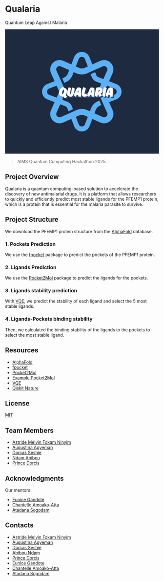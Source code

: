 # Qualaria

Quantum Leap Against Malaria

![Qualaria Logo](./logo.png)

> AIMS Quantum Computing Hackathon 2025

## Project Overview

Qualaria is a quantum computing-based solution to accelerate the discovery of new antimalarial drugs. It is a platform that allows researchers to quickly and efficiently predict most stable ligands for the PFEMP1 protein, which is a protein that is essential for the malaria parasite to survive.

## Project Structure

We download the PFEMP1 protein structure from the [AlphaFold](https://alphafold.ebi.ac.uk/) database.

### 1. Pockets Prediction

We use the [fpocket](https://github.com/Discngine/fpocket) package to predict the pockets of the PFEMP1 protein.

### 2. Ligands Prediction

We use the [Pocket2Mol](https://github.com/pengxingang/Pocket2Mol) package to predict the ligands for the pockets.

### 3. Ligands stability prediction

With [VQE](https://pubs.acs.org/doi/full/10.1021/acs.jctc.4c01657), we predict the stability of each ligand and select the 5 most stable ligands.

### 4. Ligands-Pockets binding stability

Then, we calculated the binding stability of the ligands to the pockets to select the most stable ligand.

## Resources

- [AlphaFold](https://alphafold.ebi.ac.uk/)
- [fpocket](https://github.com/Discngine/fpocket)
- [Pocket2Mol](https://github.com/pengxingang/Pocket2Mol)
- [Example Pocket2Mol](https://colab.research.google.com/drive/113NKjh6wBZhOYEy6VZwd03zD3cJffogL?usp=sharing)
- [VQE](https://pubs.acs.org/doi/full/10.1021/acs.jctc.4c01657)
- [Qiskit Nature](https://qiskit-community.github.io/qiskit-nature/tutorials/03_ground_state_solvers.html)

## License

[MIT](https://github.com/qualaria/qualaria/blob/main/LICENSE)

## Team Members

- [Astride Melvin Fokam Ninyim](https://github.com/MELAI-1)
- [Augustina Agyeman](https://github.com/Inna-pixel)
- [Dorcas Seshie](https://github.com/Lil-Seshie)
- [Ndam Abibou](https://github.com/abib-prime)
- [Prince Dorcis](https://github.com/prinx)

## Acknowledgments

Our mentors:

- [Eunice Gandote](https://github.com/Eunicegit503)
- [Chantelle Amoako-Atta](https://github.com/ChantelleAA)
- [Atadana Sogodam](https://github.com/el-dAna)

## Contacts

- [Astride Melvin Fokam Ninyim](https://www.linkedin.com/in/astridemelvinfokamninyim11/)
- [Augustina Agyeman](https://www.linkedin.com/in/augustina-agyeman-2b3189211/)
- [Dorcas Seshie](https://www.linkedin.com/in/dorcas-seshie-894799248/)
- [Abibou Ndam](https://www.linkedin.com/in/ndam-abibou-60755b238/)
- [Prince Dorcis](https://linkedin.com/in/princedorcis/)
- [Eunice Gandote](https://www.linkedin.com/in/eunice-gandote-459082108/)
- [Chantelle Amoako-Atta](https://www.linkedin.com/in/chantelleaa/)
- [Atadana Sogodam](https://www.linkedin.com/in/atadana-sogodam-0322a214b/)

